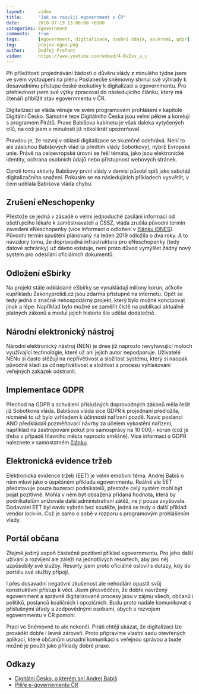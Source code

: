 ```yaml
---
layout:     video
title:      "Jak se rozvíjí egovernment v ČR"
date:       2018-07-19 13:00:00 +0100
categories: Egovernment
comments:   true
tags:       [egovernment, digitalizace, osobní údaje, soukromí, gdpr]
img:        projev-egov.png
author:     Ondřej Profant
video:      https://www.youtube.com/embed/4-BvIsv_a_c
---
```


Při příležitosti projednávání žádosti o důvěru vlády z minulého týdne jsem ve svém vystoupení na plénu Poslanecké sněmovny shrnul své výhrady k dosavadnímu přístupu české exekutivy k digitalizaci a egovernmentu. Pro přehlednost jsem své výtky zpracoval do následujícího článku, který má čtenáři přiblížit stav egovernmentu v ČR.

<!--more-->

Digitalizaci se vláda věnuje ve svém programovém prohlášení v kapitole Digitální Česko. Samotné teze Digitálního Česka jsou velmi pěkné a korelují s programem Pirátů. Praxe Babišova kabinetu je však daleka vytyčených cílů, na což jsem v minulosti již několikrát upozorňoval.

Pravdou je, že rozvoj v oblasti digitalizace se skutečně odehrává. Není to ale zásluhou Babišových vlád (a předtím vlády Sobotkovy), nýbrž Evropské unie. Právě na celoevropské úrovni se řeší témata, jako jsou elektronické identity, ochrana osobních údajů nebo přístupnost webových stránek.

Oproti tomu aktivity Babišovy první vlády v demisi působí spíš jako sabotáž digitalizačního snažení. Pokusím se na následujících příkladech vysvětlit, v čem udělala Babišova vláda chybu.

## Zrušení eNeschopenky

Přestože se jedná v zásadě o velmi jednoduché zasílání informací od ošetřujícího lékaře k zaměstnavateli a ČSSZ, vláda zrušila původní termín zavedení eNeschopenky (více informací o odložení v [článku iDNES](https://zpravy.idnes.cz/elektricke-neschopenky-lekari-projekt-odlozeni-vlada-pfn-/domaci.aspx?c=A180613_095152_domaci_pmk)). Původní termín spuštění plánovaný na leden 2019 odložila o dva roky. A to navzdory tomu, že doprovodná infrastruktura pro eNeschopenky (tedy datové schránky) už dávno existuje, není proto důvod vymýšlet žádný nový systém pro odesílání oficiálních dokumentů.

## Odložení eSbírky

Na projekt stále odkládané eSbírky se vynakládají miliony korun, ačkoliv kupříkladu Zakonyprolidi.cz jsou zdarma přístupné na internetu. Opět se tedy jedná o značně nehospodárný projekt, který bylo možné koncipovat jinak a lépe. Například bylo možné se zaměřit čistě na publikaci aktuálně platných zákonů a modul jejich historie šlo udělat dodatečně.

## Národní elektronický nástroj

Národní elektronický nástroj (NEN) je dnes již naprosto nevyhovující moloch využívající technologie, které už ani jejich autor nepodporuje. Uživatelé NENu si často stěžují na nepřívětivost a složitost systému, který si naopak původně kladl za cíl nepřívětivost a složitost z procesu vyhlašování veřejných zakázek odstranit.

## Implementace GDPR

Přechod na GDPR a schválení příslušných doprovodných zákonů měla řešit již Sobotkova vláda. Babišova vláda sice GDPR k projednání předložila, nicméně to už bylo vzhledem k účinnosti nařízení pozdě. Navíc poslanci ANO předkládali pozměňovací návrhy za účelem vykostění nařízení, například na zastropování pokut pro samosprávy na 10 000,- korun (což je třeba v případě hlavního města naprosto směšné). Více informací o GDPR naleznete v samostatném [článku](https://www.profant.eu/2018/gdpr-ve-snemovne.html).

## Elektronická evidence tržeb

Elektronická evidence tržeb (EET) je velmi emotivní téma. Andrej Babiš o něm mluví jako o úspěšném příkladu egovernmentu. Reálně ale EET představuje pouze buzeraci podnikatelů, přestože celý systém mohl být pojat pozitivně. Mohla v něm být obsažena přidaná hodnota, která by podnikatelům snižovala další administrativní zátěž, ne ji pouze zvyšovala. Dodavatel EET byl navíc vybrán bez soutěže, jedná se tedy o další příklad vendor lock-in. Což je samo o sobě v rozporu s programovým prohlášením vlády.

## Portál občana

Zřejmě jediný aspoň částečně pozitivní příklad egovernmentu. Pro jeho další užívání a rozvíjení ale záleží na jednotlivých resortech, aby pro něj uzpůsobily své služby. Resorty jsem proto oficiálně oslovil s dotazy, kdy do portálu své služby připojí.

I přes dosavadní negativní zkušenost ale nehodlám opustit svůj konstruktivní přístup k věci. Jsem přesvědčen, že dobře navržený egovernment a správně digitalizované procesy jsou v zájmu všech, občanů i politiků, poslanců koaličních i opozičních. Budu proto nadále komunikovat s příslušnými úřady a zodpovědnými osobami, abych s rozvojem egovernmentu v ČR pomohl.

Prací ve Sněmovně to ale nekončí. Piráti chtějí ukázat, že digitalizaci lze provádět dobře i levně zároveň. Proto připravíme vlastní sadu otevřených aplikací, které občanům usnadní komunikaci s veřejnou správou a bude možné je použít jako příklady dobré praxe.

## Odkazy

* [Digitální Česko, o kterém sní Andrej Babiš](https://www.profant.eu/2018/digitalni-cesko-o-kterem-sni-andrej-babis.html)
* [Pilíře e-governementu ČR](https://www.profant.eu/2018/pilire-egovernmentu-cr.html)
